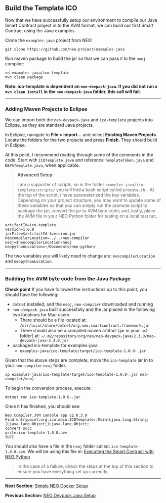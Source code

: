 ## Build the Template ICO
Now that we have successfully setup our environment to compile our Java Smart Contract project in to the AVM format, we can build our first Smart Contract using the Java examples.

Clone the ```examples-java``` project from NEO:
```
git clone https://github.com/neo-project/examples-java
```

Run maven package to build the jar so that we can pass it to the ```neoj``` compiler:
```
cd examples-java/ico-template
mvn clean package
```
**Note: ico-template is dependent on ```neo-devpack-java```. If you did not run a ```mvn clean install``` in the ```neo-devpack-java``` folder, this call will fail.**

___

### Adding Maven Projects to Eclipse
We can import both the ```neo-devpack-java``` and ```ico-template``` projects into Eclipse, as they are standard Java projects.

In Eclipse, navigate to **File > import...** and select **Existing Maven Projects**. Locate the folders for the two projects and press **Finish**. They should build in Eclipse.

At this point, I recommend reading through some of the comments in the code. Start with ```ICOTemplate.java``` and reference ```TemplateToken.java``` and ```NEP5Template.java```, when applicable.

> **Advanced Setup**
>
> I am a supporter of scripts, so in the folder ```examples-java/ico-template/scripts/``` you will find a bash script called ```promote.sh.```. At the top of the script, I have parameterized the key variables. Depending on your project structure, you may want to update some of these variables so that you can simply run the promote script to package the jar; convert the jar to AVM byte code; and, lastly, place the AVM file in your NEO Python folder for testing on a local test net.

```
artifactId=ico-template
version=1.0.0
jarFile=$artifactId-$version.jar
neocompilerLocation=../../neo-compiler
neoj=$neocompilerLocation/neoj
neopythonLocation=~/Documents/neo-python/
```

The two variables you will likely need to change are: ```neocompilerLocation``` and ```neopythonLocation```.

___

### Building the AVM byte code from the Java Package
**Check point**
If you have followed the instructions up to this point, you should have the following:
* ```dotnet``` installed, and the ```neoj```, ```neo-compiler``` downloaded and running
* ```neo-devpack-java``` built successfully and the jar placed in the following two locations for Mac users:
  - There should be a file located at: ```/usr/local/share/dotnet/org.neo.smartcontract.framework.jar```
  - There should also be a compiled maven artifact (jar in your ```.m2``` folder) at: ```~/.m2/repository/org/neo/neo-devpack-java/2.3.0/neo-devpack-java-2.3.0.jar```
* packaged ico-template for examples-java
  - ```examples-java/ico-template/target/ico-template-1.0.0-.jar```

Given that the above steps are complete, move the ```ico-template``` jar in to your ```neo-compiler``` ```neoj``` folder.
```
cp examples-java/ico-template/target/ico-template-1.0.0-.jar neo-compiler/neoj
```

To begin the conversion process, execute:
```
dotnet run ico-template-1.0.0-.jar
```

Once it has finished, you should see:
```
Neo.Compiler.JVM console app v2.0.3.0
Find entrypoint:org.ico.main.ICOTemplate::Main(Ljava.lang.String;[Ljava.lang.Object;)Ljava.lang.Object;
convert succ
write:ico-template-1.0.0.avm
SUCC
```

You should also have a file in the ```neoj``` folder called: ```ico-template-1.0.0.avm```. We will be using this file in: [Executing the Smart Contract with NEO Python](7.smart-contract-execution.md)

> In the case of a failure, check the steps at the top of this section to ensure you have everything set up correctly.

---

**Next Section:** [Simple NEO Docker Setup](5.1.simple-neo-docker.md)

**Previous Section:** [NEO Devpack Java Setup](3.neo-devpack-java.md)
